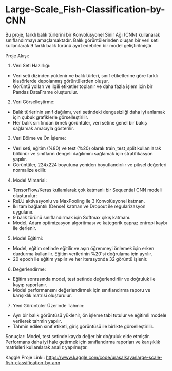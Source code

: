 # Large-Scale_Fish-Classification-by-CNN
Bu proje, farklı balık türlerini bir Konvolüsyonel Sinir Ağı (CNN) kullanarak sınıflandırmayı amaçlamaktadır. Balık görüntülerinden oluşan bir veri seti kullanılarak 9 farklı balık türünü ayırt edebilen bir model geliştirilmiştir.

Proje Akışı:
1. Veri Seti Hazırlığı:
- Veri seti dizinden yüklenir ve balık türleri, sınıf etiketlerine göre farklı klasörlerde depolanmış görüntülerden oluşur.
- Görüntü yolları ve ilgili etiketler toplanır ve daha fazla işlem için bir Pandas DataFrame oluşturulur.

2. Veri Görselleştirme:
- Balık türlerinin sınıf dağılımı, veri setindeki dengesizliği daha iyi anlamak için çubuk grafiklerle görselleştirilir.
- Her balık sınıfından örnek görüntüler, veri setine genel bir bakış sağlamak amacıyla gösterilir.

3. Veri Bölme ve Ön İşleme:
- Veri seti, eğitim (%80) ve test (%20) olarak train_test_split kullanılarak bölünür ve sınıfların dengeli dağılımını sağlamak için stratifikasyon yapılır.
- Görüntüler, 224x224 boyutuna yeniden boyutlandırılır ve piksel değerleri normalize edilir.

4. Model Mimarisi:
- TensorFlow/Keras kullanılarak çok katmanlı bir Sequential CNN modeli oluşturulur:
- ReLU aktivasyonlu ve MaxPooling ile 3 Konvolüsyonel katman.
- İki tam bağlantılı (Dense) katman ve Dropout ile regularizasyon uygulanır.
- 9 balık türünü sınıflandırmak için Softmax çıkış katmanı.
- Model, Adam optimizasyon algoritması ve kategorik çapraz entropi kaybı ile derlenir.

5. Model Eğitimi:
- Model, eğitim setinde eğitilir ve aşırı öğrenmeyi önlemek için erken durdurma kullanılır. Eğitim verilerinin %20'si doğrulama için ayrılır.
- 20 epoch ile eğitim yapılır ve her iterasyonda 32 görüntü işlenir.

6. Değerlendirme:
- Eğitim sonrasında model, test setinde değerlendirilir ve doğruluk ile kayıp raporlanır.
- Model performansını değerlendirmek için sınıflandırma raporu ve karışıklık matrisi oluşturulur.

7. Yeni Görüntüler Üzerinde Tahmin:
- Ayrı bir balık görüntüsü yüklenir, ön işleme tabi tutulur ve eğitimli modele verilerek tahmin yapılır.
- Tahmin edilen sınıf etiketi, giriş görüntüsü ile birlikte görselleştirilir.

Sonuçlar:
Model, test setinde kayda değer bir doğruluk elde etmiştir. Performans daha iyi hale getirmek için sınıflandırma raporları ve karışıklık matrisleri kullanılarak analiz yapılmıştır.

Kaggle Proje Linki: https://www.kaggle.com/code/urasalkaya/large-scale-fish-classification-by-ann
